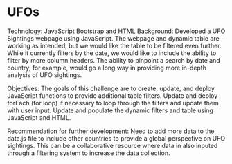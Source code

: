 # UFOs
Technology: JavaScript Bootstrap and HTML
Background:
Developed a UFO Sightings webpage using JavaScript. The webpage and dynamic table are working as intended, but we would like the table to be filtered even further. While it currently filters by the date, we would like to include the ability to filter by more column headers. The ability to pinpoint a search by date and country, for example, would go a long way in providing more in-depth analysis of UFO sightings.

Objectives:
The goals of this challenge are to create, update, and deploy JavaScript functions to provide additional table filters.
Update and deploy forEach (for loop) if necessary to loop through the filters and update them with user input.
Update and populate the dynamic filters and table using JavaScript and HTML.

Recommendation for further development:
Need to add more data to the data.js file to include other countries to provide a global perspective on UFO sightings. This can be a collaborative resource where data in also inputed through a filtering system to increase the data collection.

